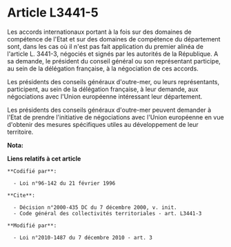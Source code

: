 # Article L3441-5

Les accords internationaux portant à la fois sur des domaines de compétence de l'Etat et sur des domaines de compétence du
département sont, dans les cas où il n'est pas fait application du premier alinéa de l'article L. 3441-3, négociés et signés
par les autorités de la République. A sa demande, le président du conseil général ou son représentant participe, au sein de
la délégation française, à la négociation de ces accords. 

Les présidents des conseils généraux d'outre-mer, ou leurs représentants, participent, au sein de la délégation française, à
leur demande, aux négociations avec l'Union européenne intéressant leur département. 

Les présidents des conseils généraux d'outre-mer peuvent demander à l'Etat de prendre l'initiative de négociations avec
l'Union européenne en vue d'obtenir des mesures spécifiques utiles au développement de leur territoire.

**Nota:**



**Liens relatifs à cet article**

	**Codifié par**:

	  - Loi n°96-142 du 21 février 1996

	**Cite**:

	  - Décision n°2000-435 DC du 7 décembre 2000, v. init.
	  - Code général des collectivités territoriales - art. L3441-3

	**Modifié par**:

	  - Loi n°2010-1487 du 7 décembre 2010 - art. 3
